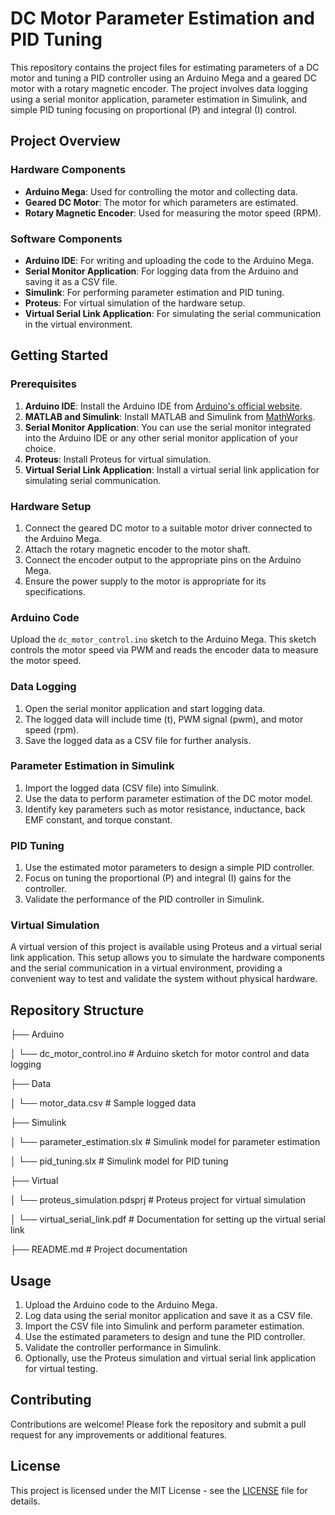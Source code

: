 # DC Motor Parameter Estimation and PID Tuning

This repository contains the project files for estimating parameters of a DC motor and tuning a PID controller using an Arduino Mega and a geared DC motor with a rotary magnetic encoder. The project involves data logging using a serial monitor application, parameter estimation in Simulink, and simple PID tuning focusing on proportional (P) and integral (I) control.

## Project Overview

### Hardware Components
- **Arduino Mega**: Used for controlling the motor and collecting data.
- **Geared DC Motor**: The motor for which parameters are estimated.
- **Rotary Magnetic Encoder**: Used for measuring the motor speed (RPM).

### Software Components
- **Arduino IDE**: For writing and uploading the code to the Arduino Mega.
- **Serial Monitor Application**: For logging data from the Arduino and saving it as a CSV file.
- **Simulink**: For performing parameter estimation and PID tuning.
- **Proteus**: For virtual simulation of the hardware setup.
- **Virtual Serial Link Application**: For simulating the serial communication in the virtual environment.

## Getting Started

### Prerequisites

1. **Arduino IDE**: Install the Arduino IDE from [Arduino's official website](https://www.arduino.cc/en/software).
2. **MATLAB and Simulink**: Install MATLAB and Simulink from [MathWorks](https://www.mathworks.com/).
3. **Serial Monitor Application**: You can use the serial monitor integrated into the Arduino IDE or any other serial monitor application of your choice.
4. **Proteus**: Install Proteus for virtual simulation.
5. **Virtual Serial Link Application**: Install a virtual serial link application for simulating serial communication.

### Hardware Setup

1. Connect the geared DC motor to a suitable motor driver connected to the Arduino Mega.
2. Attach the rotary magnetic encoder to the motor shaft.
3. Connect the encoder output to the appropriate pins on the Arduino Mega.
4. Ensure the power supply to the motor is appropriate for its specifications.

### Arduino Code

Upload the `dc_motor_control.ino` sketch to the Arduino Mega. This sketch controls the motor speed via PWM and reads the encoder data to measure the motor speed.

### Data Logging

1. Open the serial monitor application and start logging data.
2. The logged data will include time (t), PWM signal (pwm), and motor speed (rpm).
3. Save the logged data as a CSV file for further analysis.

### Parameter Estimation in Simulink

1. Import the logged data (CSV file) into Simulink.
2. Use the data to perform parameter estimation of the DC motor model.
3. Identify key parameters such as motor resistance, inductance, back EMF constant, and torque constant.

### PID Tuning

1. Use the estimated motor parameters to design a simple PID controller.
2. Focus on tuning the proportional (P) and integral (I) gains for the controller.
3. Validate the performance of the PID controller in Simulink.

### Virtual Simulation

A virtual version of this project is available using Proteus and a virtual serial link application. This setup allows you to simulate the hardware components and the serial communication in a virtual environment, providing a convenient way to test and validate the system without physical hardware.

## Repository Structure

├── Arduino

│ └── dc_motor_control.ino # Arduino sketch for motor control and data logging

├── Data

│ └── motor_data.csv # Sample logged data

├── Simulink

│ └── parameter_estimation.slx # Simulink model for parameter estimation

│ └── pid_tuning.slx # Simulink model for PID tuning

├── Virtual

│ └── proteus_simulation.pdsprj # Proteus project for virtual simulation

│ └── virtual_serial_link.pdf # Documentation for setting up the virtual serial link

├── README.md # Project documentation

## Usage

1. Upload the Arduino code to the Arduino Mega.
2. Log data using the serial monitor application and save it as a CSV file.
3. Import the CSV file into Simulink and perform parameter estimation.
4. Use the estimated parameters to design and tune the PID controller.
5. Validate the controller performance in Simulink.
6. Optionally, use the Proteus simulation and virtual serial link application for virtual testing.

## Contributing

Contributions are welcome! Please fork the repository and submit a pull request for any improvements or additional features.

## License

This project is licensed under the MIT License - see the [LICENSE](./LICENSE) file for details.
